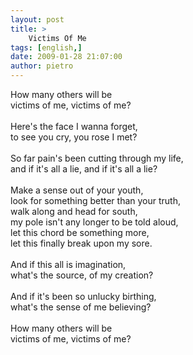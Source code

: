 ```yaml
---
layout: post
title: >
    Victims Of Me
tags: [english,]
date: 2009-01-28 21:07:00
author: pietro
---
```

How many others will be<br/>victims of me, victims of me?<br/><br/>Here's the face I wanna forget,<br/>to see you cry, you rose I met?<br/><br/>So far pain's been cutting through my life,<br/>and if it's all a lie, and if it's all a lie?<br/><br/>Make a sense out of your youth,<br/>look for something better than your truth,<br/>walk along and head for south,<br/>my pole isn't any longer to be told aloud,<br/>let this chord be something more,<br/>let this finally break upon my sore.<br/><br/>And if this all is imagination,<br/>what's the source, of my creation?<br/><br/>And if it's been so unlucky birthing,<br/>what's the sense of me believing?<br/><br/>How many others will be<br/>victims of me, victims of me?
